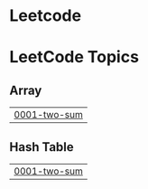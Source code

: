 # Leetcode
<!---LeetCode Topics Start-->
# LeetCode Topics
## Array
|  |
| ------- |
| [0001-two-sum](https://github.com/Puram-Anusha/Leetcode/tree/master/0001-two-sum) |
## Hash Table
|  |
| ------- |
| [0001-two-sum](https://github.com/Puram-Anusha/Leetcode/tree/master/0001-two-sum) |
<!---LeetCode Topics End-->